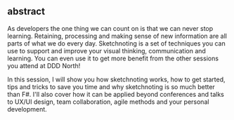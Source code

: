 ## abstract 
		
As developers the one thing we can count on is that we can never stop learning. 
Retaining, processing and making sense of new information are all parts of what 
we do every day. Sketchnoting is a set of techniques you can use to support 
and improve your visual thinking, communication and learning. You can even use 
it to get more benefit from the other sessions you attend at DDD North!

In this session, I will show you how sketchnoting works, how to get started, tips 
and tricks to save you time and why sketchnoting is so much better than F#. I'll 
also cover how it can be applied beyond conferences and talks to UX/UI design, 
team collaboration, agile methods and your personal development. 
	
